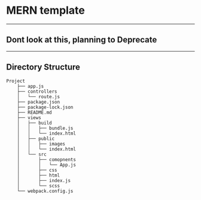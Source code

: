 # MERN template
---
## Dont look at this, planning to Deprecate
---
## Directory Structure

    Project
        ├── app.js
        ├── controllers
        │   └── route.js
        ├── package.json
        ├── package-lock.json
        ├── README.md
        ├── views
        │   ├── build
        │   │   ├── bundle.js
        │   │   └── index.html
        │   ├── public
        │   │   ├── images
        │   │   └── index.html
        │   └── src
        │       ├── comopnents
        │       │   └── App.js
        │       ├── css
        │       ├── html
        │       ├── index.js
        │       └── scss
        └── webpack.config.js
